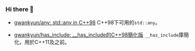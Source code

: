 ### Hi there 👋

<!--
**gwankyun/gwankyun** is a ✨ _special_ ✨ repository because its `README.md` (this file) appears on your GitHub profile.

Here are some ideas to get you started:

- 🔭 I’m currently working on ...
- 🌱 I’m currently learning ...
- 👯 I’m looking to collaborate on ...
- 🤔 I’m looking for help with ...
- 💬 Ask me about ...
- 📫 How to reach me: ...
- 😄 Pronouns: ...
- ⚡ Fun fact: ...
-->

- [gwankyun/any: std::any in C++98](https://github.com/gwankyun/any)
C++98下可用的`std::any`。

- [gwankyun/has_include: __has_include的C++98簡化版](https://github.com/gwankyun/has_include)
`__has_include`庫簡化，用於C++11及之前。
